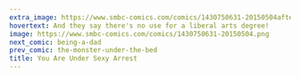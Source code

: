 ```yaml
---
extra_image: https://www.smbc-comics.com/comics/1430750631-20150504after.png
hovertext: And they say there's no use for a liberal arts degree!
image: https://www.smbc-comics.com/comics/1430750631-20150504.png
next_comic: being-a-dad
prev_comic: the-monster-under-the-bed
title: You Are Under Sexy Arrest
---
```


